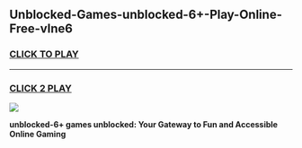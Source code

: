 
## Unblocked-Games-unblocked-6+-Play-Online-Free-vlne6
<h3>
<a href="https://premium76.site?title=unblocked-6+&ref=26A">CLICK TO PLAY</a></h3>
<hr>

<h3>
<a href="https://premium76.site?title=unblocked-6+&ref=26A">CLICK 2 PLAY</a>
  
</h3>

<a href="https://premium76.site?title=unblocked-6+&ref=26A"><img src="https://clearcache.store/games.png"></a>


**unblocked-6+ games unblocked: Your Gateway to Fun and Accessible Online Gaming**
